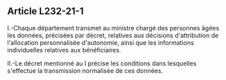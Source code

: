 ## Article L232-21-1

I.-Chaque département transmet au ministre chargé des personnes âgées les données, précisées par décret,
relatives aux décisions d'attribution de l'allocation personnalisée d'autonomie, ainsi que les informations
individuelles relatives aux bénéficiaires.

II.-Le décret mentionné au I précise les conditions dans lesquelles s'effectue la transmission normalisée de
ces données.

